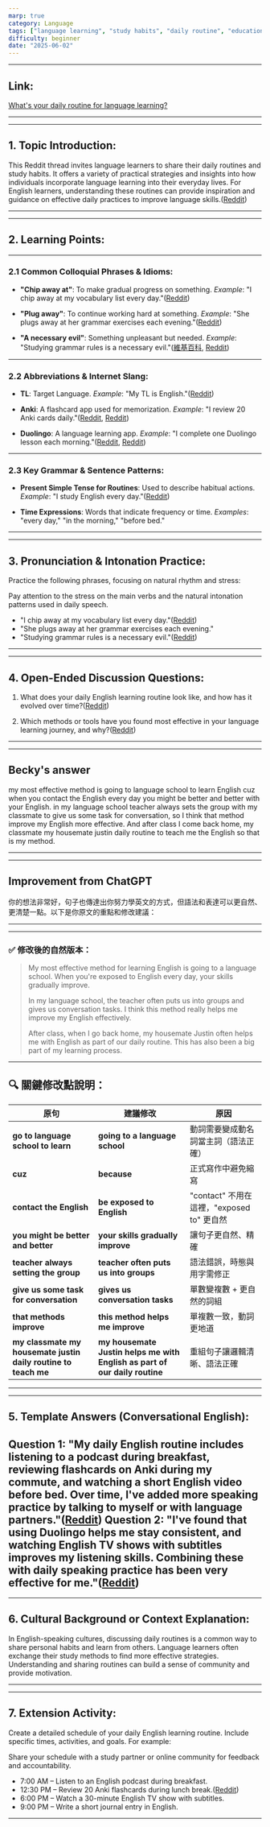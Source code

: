 ```yaml
---
marp: true
category: Language
tags: ["language learning", "study habits", "daily routine", "education"]
difficulty: beginner
date: "2025-06-02"
---
```


---

## Link:

[What's your daily routine for language learning?](https://www.reddit.com/r/languagelearning/comments/14oleg7/whats_your_daily_routine_for_language_learning/)

---

---

## 1. Topic Introduction:

This Reddit thread invites language learners to share their daily routines and study habits. It offers a variety of practical strategies and insights into how individuals incorporate language learning into their everyday lives. For English learners, understanding these routines can provide inspiration and guidance on effective daily practices to improve language skills.([Reddit][1])

---

---

## 2. Learning Points:

---

### 2.1 Common Colloquial Phrases & Idioms:

* **"Chip away at"**: To make gradual progress on something.
*Example*: "I chip away at my vocabulary list every day."([Reddit][2])

* **"Plug away"**: To continue working hard at something.
*Example*: "She plugs away at her grammar exercises each evening."([Reddit][3])

* **"A necessary evil"**: Something unpleasant but needed.
*Example*: "Studying grammar rules is a necessary evil."([維基百科][4], [Reddit][2])

---

### 2.2 Abbreviations & Internet Slang:

* **TL**: Target Language.
*Example*: "My TL is English."([Reddit][5])

* **Anki**: A flashcard app used for memorization.
*Example*: "I review 20 Anki cards daily."([Reddit][6], [Reddit][7])

* **Duolingo**: A language learning app.
*Example*: "I complete one Duolingo lesson each morning."([Reddit][1], [Reddit][8])

---

### 2.3 Key Grammar & Sentence Patterns:

* **Present Simple Tense for Routines**: Used to describe habitual actions.
*Example*: "I study English every day."([Reddit][9])

* **Time Expressions**: Words that indicate frequency or time.
*Examples*: "every day," "in the morning," "before bed."

---

---

## 3. Pronunciation & Intonation Practice:

Practice the following phrases, focusing on natural rhythm and stress:

Pay attention to the stress on the main verbs and the natural intonation patterns used in daily speech.

* "I chip away at my vocabulary list every day."([Reddit][2])
* "She plugs away at her grammar exercises each evening."
* "Studying grammar rules is a necessary evil."([Reddit][2])
---

---

## 4. Open-Ended Discussion Questions:

1. What does your daily English learning routine look like, and how has it evolved over time?([Reddit][1])

2. Which methods or tools have you found most effective in your language learning journey, and why?([Reddit][1])

---

---

## Becky's answer

my most effective method is going to language school to learn English cuz when you contact the English every day you might be better and better with your English. 
in my language school teacher always sets the group with my classmate to  give us some task for conversation, so I think that method improve my English more effective.
And after class I come back home, my classmate my housemate justin daily routine to teach me the English so that is my method.

---

---

## Improvement from ChatGPT

你的想法非常好，句子也傳達出你努力學英文的方式，但語法和表達可以更自然、更清楚一點。以下是你原文的重點和修改建議：

---

---

### ✅ 修改後的自然版本：

> My most effective method for learning English is going to a language school. When you're exposed to English every day, your skills gradually improve.
>
> In my language school, the teacher often puts us into groups and gives us conversation tasks. I think this method really helps me improve my English effectively.
>
> After class, when I go back home, my housemate Justin often helps me with English as part of our daily routine. This has also been a big part of my learning process.

---

## 🔍 關鍵修改點說明：

| 原句                                                             | 建議修改                                                                       | 原因                               |
| -------------------------------------------------------------- | -------------------------------------------------------------------------- | -------------------------------- |
| **go to language school to learn**                             | **going to a language school**                                             | 動詞需要變成動名詞當主詞（語法正確）               |
| **cuz**                                                        | **because**                                                                | 正式寫作中避免縮寫                        |
| **contact the English**                                        | **be exposed to English**                                                  | "contact" 不用在這裡，"exposed to" 更自然 |
| **you might be better and better**                             | **your skills gradually improve**                                          | 讓句子更自然、精確                        |
| **teacher always setting the group**                           | **teacher often puts us into groups**                                      | 語法錯誤，時態與用字需修正                    |
| **give us some task for conversation**                         | **gives us conversation tasks**                                            | 單數變複數 + 更自然的詞組                   |
| **that methods improve**                                       | **this method helps me improve**                                           | 單複數一致，動詞更地道                      |
| **my classmate my housemate justin daily routine to teach me** | **my housemate Justin helps me with English as part of our daily routine** | 重組句子讓邏輯清晰、語法正確                   |

---

---

## 5. Template Answers (Conversational English):

**Question 1**: "My daily English routine includes listening to a podcast during breakfast, reviewing flashcards on Anki during my commute, and watching a short English video before bed. Over time, I've added more speaking practice by talking to myself or with language partners."([Reddit][7])
**Question 2**: "I've found that using Duolingo helps me stay consistent, and watching English TV shows with subtitles improves my listening skills. Combining these with daily speaking practice has been very effective for me."([Reddit][6])
---

---

## 6. Cultural Background or Context Explanation:

In English-speaking cultures, discussing daily routines is a common way to share personal habits and learn from others. Language learners often exchange their study methods to find more effective strategies. Understanding and sharing routines can build a sense of community and provide motivation.

---

---

## 7. Extension Activity:

Create a detailed schedule of your daily English learning routine. Include specific times, activities, and goals. For example:

Share your schedule with a study partner or online community for feedback and accountability.

* 7:00 AM – Listen to an English podcast during breakfast.
* 12:30 PM – Review 20 Anki flashcards during lunch break.([Reddit][8])
* 6:00 PM – Watch a 30-minute English TV show with subtitles.
* 9:00 PM – Write a short journal entry in English.
---

[1]: https://www.reddit.com/r/languagelearning/comments/18zgnbz/what_are_some_daily_habits_that_you_follow_and/?utm_source=chatgpt.com "r/languagelearning on Reddit: What are some daily habits that you ..."
[2]: https://www.reddit.com/r/languagelearning/comments/1cssqr3/whats_your_daily_routine_for_language_learning/?utm_source=chatgpt.com "What's your daily routine for language learning? - Reddit"
[3]: https://www.reddit.com/r/EnglishLearning/comments/18ne4nk/do_people_seriously_use_these_in_daily/?utm_source=chatgpt.com "Do people seriously use these in daily conversations? - Reddit"
[4]: https://en.wikipedia.org/wiki/R/malefashionadvice?utm_source=chatgpt.com "R/malefashionadvice"
[5]: https://www.reddit.com/r/languagelearning/comments/s0r4m2/what_is_your_current_language_learning_routine/?utm_source=chatgpt.com "What is your current language learning routine? : r/languagelearning"
[6]: https://www.reddit.com/r/languagelearning/comments/40uy8c/language_learners_what_is_your_daily_routine/?utm_source=chatgpt.com "Language Learners, what is your daily routine? : r/languagelearning"
[7]: https://www.reddit.com/r/EnglishLearning/comments/l3x1sd/what_is_your_daily_routine_to_improve_your_english/?utm_source=chatgpt.com "What is your daily routine to improve your English? : r/EnglishLearning"
[8]: https://www.reddit.com/r/languagelearning/comments/14oleg7/whats_your_daily_routine_for_language_learning/?utm_source=chatgpt.com "What's your daily routine for language learning? - Reddit"
[9]: https://www.reddit.com/r/EnglishLearning/comments/kpfwdx/english_podcast_for_daily_life_english_with/?utm_source=chatgpt.com "English podcast for daily life English with transcript?? - Reddit"
